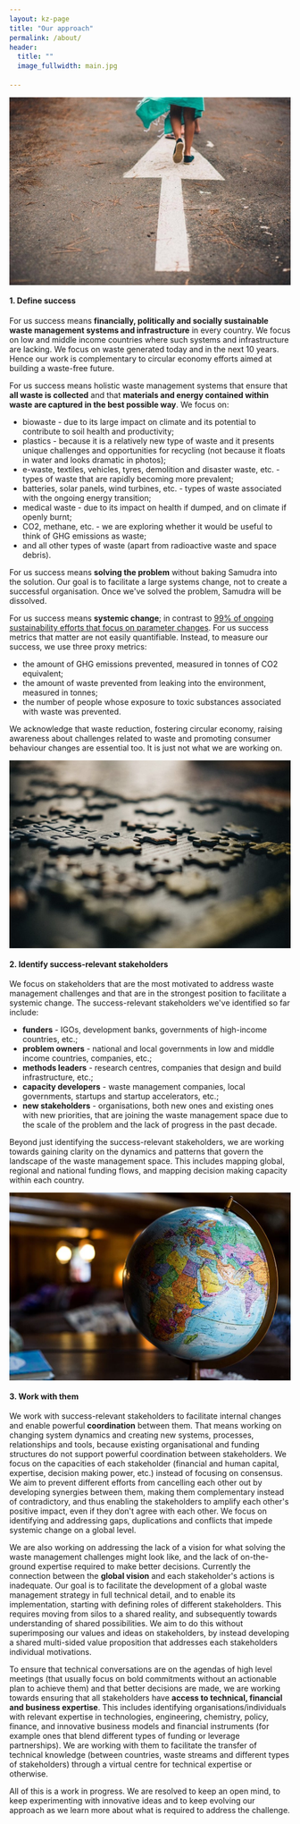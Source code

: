 ```yaml
---
layout: kz-page
title: "Our approach"
permalink: /about/
header:
  title: ""
  image_fullwidth: main.jpg

---
```



<div class="medium-5 columns show-for-large-up">
  <img src="/images/main-direction.jpg" class="center">
</div>

#### <a name="success"></a> 1. Define success

For us success means **financially, politically and socially sustainable waste management systems and infrastructure** in every country. 
We focus on low and middle income countries where such systems and infrastructure are lacking. 
We focus on waste generated today and in the next 10 years. 
Hence our work is complementary to circular economy efforts aimed at building a waste-free future. 

For us success means holistic waste management systems that ensure that **all waste is collected** and that **materials and energy contained within waste are captured in the best possible way**. 
We focus on:
* biowaste - due to its large impact on climate and its potential to contribute to soil health and productivity;
* plastics - because it is a relatively new type of waste and it presents unique challenges and opportunities for recycling (not because it floats in water and looks dramatic in photos);
* e-waste, textiles, vehicles, tyres, demolition and disaster waste, etc. - types of waste that are rapidly becoming more prevalent;
* batteries, solar panels, wind turbines, etc. - types of waste associated with the ongoing energy transition;
* medical waste - due to its impact on health if dumped, and on climate if openly burnt;
* CO2, methane, etc. - we are exploring whether it would be useful to think of GHG emissions as waste;
* and all other types of waste (apart from radioactive waste and space debris).

For us success means **solving the problem** without baking Samudra into the solution. 
Our goal is to facilitate a large systems change, not to create a successful organisation. 
Once we've solved the problem, Samudra will be dissolved.

For us success means **systemic change**; in contrast to [99% of ongoing sustainability efforts that focus on parameter changes](https://hbr.org/2021/05/overselling-sustainability-reporting).
For us success metrics that matter are not easily quantifiable.
Instead, to measure our success, we use three proxy metrics:
* the amount of GHG emissions prevented, measured in tonnes of CO2 equivalent;
* the amount of waste prevented from leaking into the environment, measured in tonnes;
* the number of people whose exposure to toxic substances associated with waste was prevented.

We acknowledge that waste reduction, fostering circular economy, raising awareness about challenges related to waste and promoting consumer behaviour changes are essential too. 
It is just not what we are working on. 



<div class="medium-5 columns show-for-large-up">
  <img src="/images/main-puzzle.jpg" class="center"> 
</div>

#### <a name="stakeholders"></a> 2. Identify success-relevant stakeholders

We focus on stakeholders that are the most motivated to address waste management challenges and that are in the strongest position to facilitate a systemic change.
The success-relevant stakeholders we've identified so far include:
* **funders** - IGOs, development banks, governments of high-income countries, etc.;
* **problem owners** - national and local governments in low and middle income countries, companies, etc.;
* **methods leaders** - research centres, companies that design and build infrastructure, etc.;
* **capacity developers** - waste management companies, local governments, startups and startup accelerators, etc.;
* **new stakeholders** - organisations, both new ones and existing ones with new priorities, that are joining the waste management space due to the scale of the problem and the lack of progress in the past decade.

Beyond just identifying the success-relevant stakeholders, we are working towards gaining clarity on the dynamics and patterns that govern the landscape of the waste management space. 
This includes mapping global, regional and national funding flows, and mapping decision making capacity within each country.



<div class="medium-5 columns show-for-large-up">
  <img src="/images/main-global.jpg" class="center"> 
</div>

#### <a name="coordination"></a> 3. Work with them 

We work with success-relevant stakeholders to facilitate internal changes and enable powerful **coordination** between them. 
That means working on changing system dynamics and creating new systems, processes, relationships and tools, because existing organisational and funding structures do not support powerful coordination between stakeholders. 
We focus on the capacities of each stakeholder (financial and human capital, expertise, decision making power, etc.) instead of focusing on consensus. 
We aim to prevent different efforts from cancelling each other out by developing synergies between them, making them complementary instead of contradictory, and thus enabling the stakeholders to amplify each other's positive impact, even if they don't agree with each other. 
We focus on identifying and addressing gaps, duplications and conflicts that impede systemic change on a global level.

We are also working on addressing the lack of a vision for what solving the waste management challenges might look like, and the lack of on-the-ground expertise required to make better decisions. 
Currently the connection between the **global vision** and each stakeholder's actions is inadequate. 
Our goal is to facilitate the development of a global waste management strategy in full technical detail, and to enable its implementation, starting with defining roles of different stakeholders. 
This requires moving from silos to a shared reality, and subsequently towards understanding of shared possibilities. 
We aim to do this without superimposing our values and ideas on stakeholders, by instead developing a shared multi-sided value proposition that addresses each stakeholders individual motivations.

To ensure that technical conversations are on the agendas of high level meetings (that usually focus on bold commitments without an actionable plan to achieve them) and that better decisions are made, we are working towards ensuring that all stakeholders have **access to technical, financial and business expertise**. 
This includes identifying organisations/individuals with relevant expertise in technologies, engineering, chemistry, policy, finance, and innovative business models and financial instruments (for example ones that blend different types of funding or leverage partnerships). 
We are working with them to facilitate the transfer of technical knowledge (between countries, waste streams and different types of stakeholders) through a virtual centre for technical expertise or otherwise.

All of this is a work in progress. 
We are resolved to keep an open mind, to keep experimenting with innovative ideas and to keep evolving our approach as we learn more about what is required to address the challenge.
